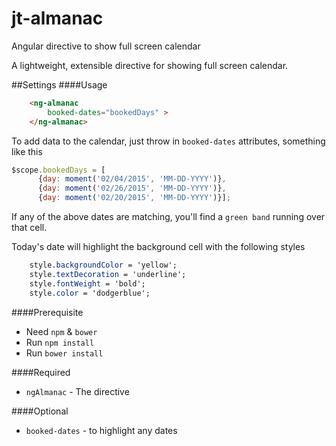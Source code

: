 # jt-almanac
Angular directive to show full screen calendar


A lightweight, extensible directive for showing full screen calendar.

##Settings
####Usage
```html
	<ng-almanac 
		booked-dates="bookedDays" >
	</ng-almanac>
```


To add data to the calendar, just throw in `booked-dates` attributes, something like this
```javascript
$scope.bookedDays = [
      {day: moment('02/04/2015', 'MM-DD-YYYY')}, 
      {day: moment('02/26/2015', 'MM-DD-YYYY')}, 
      {day: moment('02/20/2015', 'MM-DD-YYYY')}];
```

If any of the above dates are matching, you'll find a `green band` running over that cell.

Today's date will highlight the background cell with the following styles

```css
	style.backgroundColor = 'yellow';
	style.textDecoration = 'underline';
	style.fontWeight = 'bold';
	style.color = 'dodgerblue';
```

####Prerequisite
* Need `npm` & `bower` 
* Run `npm install`
* Run `bower install`


####Required
* `ngAlmanac` - The directive


####Optional
* `booked-dates` - to highlight any dates